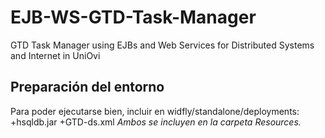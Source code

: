 # EJB-WS-GTD-Task-Manager
GTD Task Manager using EJBs and Web Services for Distributed Systems and Internet in UniOvi

## Preparación del entorno ##

Para poder ejecutarse bien, incluir en widfly/standalone/deployments:
+hsqldb.jar
+GTD-ds.xml
_Ambos se incluyen en la carpeta Resources._
